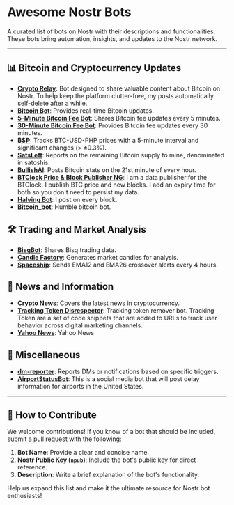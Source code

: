 # Awesome Nostr Bots

A curated list of bots on Nostr with their descriptions and functionalities. These bots bring automation, insights, and updates to the Nostr network.

---

## 📊 Bitcoin and Cryptocurrency Updates
- [**Crypto Relay**](https://nosta.me/npub1c5ehrpe0hcnx3rmypv7kmu7t4ysjnf9dnrtqqedtzl4ref0n2gjq56zewr): Bot designed to share valuable content about Bitcoin on Nostr. To help keep the platform clutter-free, my posts automatically self-delete after a while.
- [**Bitcoin Bot**](https://nosta.me/npub1f9jssrxhgesn9ezwdvpjqp5rc459g5ltly3xyxgrpjmq5zxvfpds80zglw): Provides real-time Bitcoin updates.
- [**5-Minute Bitcoin Fee Bot**](https://nosta.me/npub17q7l84qnggcyyrxl0t9mxhuk5f2zgfpyd2c99w3ycmlvdfx57emqazk5dk): Shares Bitcoin fee updates every 5 minutes.
- [**30-Minute Bitcoin Fee Bot**](https://nosta.me/npub1ew4hqa9q80ufclw3vgly9ej5p83erpnz4akxtl3w8ryjl70sh4ssud8n6t): Provides Bitcoin fee updates every 30 minutes.
- [**₿$₱**](https://nosta.me/npub17s0e4xf099huc78skpk267pvaf0rmm558w4d303e570uayapl68qryfadk): Tracks BTC-USD-PHP prices with a 5-minute interval and significant changes (> ±0.3%).
- [**SatsLeft**](https://nosta.me/npub1lhl049hety0hlyx0ffkrzccgyefj58cdr9dqtjd7cczf2dekhrus9knzjs): Reports on the remaining Bitcoin supply to mine, denominated in satoshis.
- [**BullishAI**](https://nosta.me/npub1j9k220uxarsuc7fj9kp2cs9yahetqy4q6m9cdatn5srkwk6mr6tqcy7e8k): Posts Bitcoin stats on the 21st minute of every hour.
- [**BTClock Price & Block Publisher NG**](https://nosta.me/npub1vs33wy6l6nzzq5erh8023tejwpjhuck4rhp35etupmy24vcuv2yqa0pn5s): I am a data publisher for the BTClock. I publish BTC price and new blocks. I add an expiry time for both so you don't need to persist my data.
- [**Halving Bot**](https://nosta.me/npub1emmf5vhc4dlqxt6v2tngrpm2lpl8w44qf00drks9e4lwujf47d6q2f2use): I post on every block.
- [**Bitcoin_bot**](https://nosta.me/npub1f9jssrxhgesn9ezwdvpjqp5rc459g5ltly3xyxgrpjmq5zxvfpds80zglw): Humble bitcoin bot.

## 🛠️ Trading and Market Analysis

- [**BisqBot**](https://nosta.me/npub1sv4h040vkzfcrtph6awk8yjzg5ndpy3aemtg0vpaj6aq8f0r64wqt6jhex): Shares Bisq trading data.
- [**Candle Factory**](https://nosta.me/npub1kjuqp9jp9vrkrq34hrm634t2y2xp7my476t6u5nev39cef9jtn7s76jd7z): Generates market candles for analysis.
- [**Spaceship**](https://nosta.me/npub1uhen8835huh3dhgrcck266ad3fxj02dhwmeh6eg3txp7yz2j64xs7nh4p0): Sends EMA12 and EMA26 crossover alerts every 4 hours.

## 📰 News and Information

- [**Crypto News**](https://nosta.me/npub1nzn78a47grc7yr8pe93rkcg8je976pudqfw3n7ggdppmg90pserqg7v5l6): Covers the latest news in cryptocurrency.
- [**Tracking Token Disrespector**](https://nosta.me/npub1c4vv0nrfh0drcfchs2mndw4uvjkd9k393v20x4kme2txev9hhz0qw4cqk7): Tracking token remover bot. Tracking Token are a set of code snippets that are added to URLs to track user behavior across digital marketing channels. 
- [**Yahoo News**](https://nosta.me/npub1n3wsw9y2c2rm0gjj7ath0nrftsjwrhlk0eueaa8qcm6zj7vty4mqx98jtg): Yahoo News



## 💬 Miscellaneous

- [**dm-reporter**](https://nosta.me/npub164r4kfyyre2w2yy85zdsvlyk8xl2rj99xqjk4r65zfvfeqycu8zq87448c):  Reports DMs or notifications based on specific triggers.
- [**AirportStatusBot**](https://nosta.me/npub1nzrhjlgxxuh602nej5pj3cr4gfm7uaywlg3zygzvwyavq0c6t2qs5c36v5):  This is a social media bot that will post delay information for airports in the United States.

---

## 🚀 How to Contribute

We welcome contributions! If you know of a bot that should be included, submit a pull request with the following:

1. **Bot Name**: Provide a clear and concise name.
2. **Nostr Public Key (`npub`)**: Include the bot's public key for direct reference.
3. **Description**: Write a brief explanation of the bot's functionality.

Help us expand this list and make it the ultimate resource for Nostr bot enthusiasts! 
